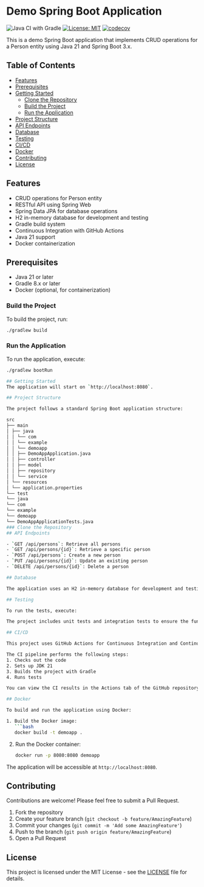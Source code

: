 # Demo Spring Boot Application

![Java CI with Gradle](https://github.com/mderouet/DemoApp/workflows/Java%20CI%20with%20Gradle/badge.svg)
[![License: MIT](https://img.shields.io/badge/License-MIT-yellow.svg)](https://opensource.org/licenses/MIT)
[![codecov](https://codecov.io/gh/your-username/your-repo-name/branch/main/graph/badge.svg)](https://codecov.io/gh/your-username/your-repo-name)

This is a demo Spring Boot application that implements CRUD operations for a Person entity using Java 21 and Spring Boot 3.x.

## Table of Contents

- [Features](#features)
- [Prerequisites](#prerequisites)
- [Getting Started](#getting-started)
  - [Clone the Repository](#clone-the-repository)
  - [Build the Project](#build-the-project)
  - [Run the Application](#run-the-application)
- [Project Structure](#project-structure)
- [API Endpoints](#api-endpoints)
- [Database](#database)
- [Testing](#testing)
- [CI/CD](#cicd)
- [Docker](#docker)
- [Contributing](#contributing)
- [License](#license)

## Features

- CRUD operations for Person entity
- RESTful API using Spring Web
- Spring Data JPA for database operations
- H2 in-memory database for development and testing
- Gradle build system
- Continuous Integration with GitHub Actions
- Java 21 support
- Docker containerization

## Prerequisites

- Java 21 or later
- Gradle 8.x or later
- Docker (optional, for containerization)



### Build the Project

To build the project, run:
```bash
./gradlew build
```

### Run the Application

To run the application, execute:
```bash
./gradlew bootRun

## Getting Started
The application will start on `http://localhost:8080`.

## Project Structure

The project follows a standard Spring Boot application structure:

src
├── main
│ ├── java
│ │ └── com
│ │ └── example
│ │ └── demoapp
│ │ ├── DemoAppApplication.java
│ │ ├── controller
│ │ ├── model
│ │ ├── repository
│ │ └── service
│ └── resources
│ └── application.properties
└── test
└── java
└── com
└── example
└── demoapp
└── DemoAppApplicationTests.java
### Clone the Repository
## API Endpoints

- `GET /api/persons`: Retrieve all persons
- `GET /api/persons/{id}`: Retrieve a specific person
- `POST /api/persons`: Create a new person
- `PUT /api/persons/{id}`: Update an existing person
- `DELETE /api/persons/{id}`: Delete a person

## Database

The application uses an H2 in-memory database for development and testing purposes. The database is automatically configured by Spring Boot.

## Testing

To run the tests, execute:

The project includes unit tests and integration tests to ensure the functionality of the application.

## CI/CD

This project uses GitHub Actions for Continuous Integration and Continuous Deployment. The workflow is defined in `.github/workflows/gradle.yml`.

The CI pipeline performs the following steps:
1. Checks out the code
2. Sets up JDK 21
3. Builds the project with Gradle
4. Runs tests

You can view the CI results in the Actions tab of the GitHub repository.

## Docker

To build and run the application using Docker:

1. Build the Docker image:
   ```bash
   docker build -t demoapp .
   ```

2. Run the Docker container:
   ```bash
   docker run -p 8080:8080 demoapp
   ```

The application will be accessible at `http://localhost:8080`.

## Contributing

Contributions are welcome! Please feel free to submit a Pull Request.

1. Fork the repository
2. Create your feature branch (`git checkout -b feature/AmazingFeature`)
3. Commit your changes (`git commit -m 'Add some AmazingFeature'`)
4. Push to the branch (`git push origin feature/AmazingFeature`)
5. Open a Pull Request

## License

This project is licensed under the MIT License - see the [LICENSE](LICENSE) file for details.
